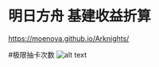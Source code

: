 # 明日方舟 基建收益折算
https://moenova.github.io/Arknights/

#极限抽卡次数
![alt text](https://raw.githubusercontent.com/moenova/Arknights/master/catch.jpg)
